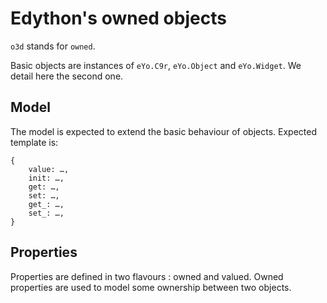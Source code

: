 # Edython's owned objects

`o3d` stands for `owned`.

Basic objects are instances of `eYo.C9r`, `eYo.Object` and `eYo.Widget`. We detail here the second one.

## Model

The model is expected to extend the basic behaviour of objects.
Expected template is:

```
{
    value: …,
    init: …,
    get: …,
    set: …,
    get_: …,
    set_: …,
}
```


## Properties

Properties are defined in two flavours : owned and valued. Owned properties are used to model some ownership between two objects.
